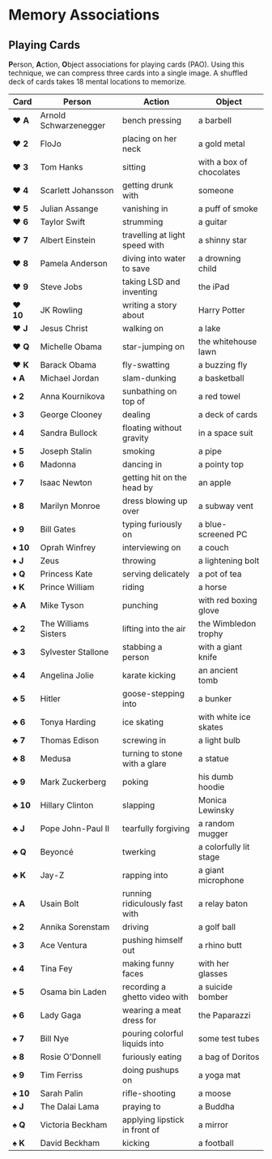# Memory Associations

## Playing Cards

**P**erson, **A**ction, **O**bject associations for playing cards (PAO). Using
this technique, we can compress three cards into a single image. A shuffled
deck of cards takes 18 mental locations to memorize.

| Card              | Person                | Action                         | Object                   |
| ----------------- | --------------------- | ------------------------------ | ------------------------ |
| :hearts: **A**    | Arnold Schwarzenegger | bench pressing                 | a barbell                |
| :hearts: **2**    | FloJo                 | placing on her neck            | a gold metal             |
| :hearts: **3**    | Tom Hanks             | sitting                        | with a box of chocolates |
| :hearts: **4**    | Scarlett Johansson    | getting drunk with             | someone                  |
| :hearts: **5**    | Julian Assange        | vanishing in                   | a puff of smoke          |
| :hearts: **6**    | Taylor Swift          | strumming                      | a guitar                 |
| :hearts: **7**    | Albert Einstein       | travelling at light speed with | a shinny star            |
| :hearts: **8**    | Pamela Anderson       | diving into water to save      | a drowning child         |
| :hearts: **9**    | Steve Jobs            | taking LSD and inventing       | the iPad                 |
| :hearts: **10**   | JK Rowling            | writing a story about          | Harry Potter             |
| :hearts: **J**    | Jesus Christ          | walking on                     | a lake                   |
| :hearts: **Q**    | Michelle Obama        | star-jumping on                | the whitehouse lawn      |
| :hearts: **K**    | Barack Obama          | fly-swatting                   | a buzzing fly            |
| :diamonds: **A**  | Michael Jordan        | slam-dunking                   | a basketball             |
| :diamonds: **2**  | Anna Kournikova       | sunbathing on top of           | a red towel              |
| :diamonds: **3**  | George Clooney        | dealing                        | a deck of cards          |
| :diamonds: **4**  | Sandra Bullock        | floating without gravity       | in a space suit          |
| :diamonds: **5**  | Joseph Stalin         | smoking                        | a pipe                   |
| :diamonds: **6**  | Madonna               | dancing in                     | a pointy top             |
| :diamonds: **7**  | Isaac Newton          | getting hit on the head by     | an apple                 |
| :diamonds: **8**  | Marilyn Monroe        | dress blowing up over          | a subway vent            |
| :diamonds: **9**  | Bill Gates            | typing furiously on            | a blue-screened PC       |
| :diamonds: **10** | Oprah Winfrey         | interviewing on                | a couch                  |
| :diamonds: **J**  | Zeus                  | throwing                       | a lightening bolt        |
| :diamonds: **Q**  | Princess Kate         | serving delicately             | a pot of tea             |
| :diamonds: **K**  | Prince William        | riding                         | a horse                  |
| :clubs: **A**     | Mike Tyson            | punching                       | with red boxing glove    |
| :clubs: **2**     | The Williams Sisters  | lifting into the air           | the Wimbledon trophy     |
| :clubs: **3**     | Sylvester Stallone    | stabbing a person              | with a giant knife       |
| :clubs: **4**     | Angelina Jolie        | karate kicking                 | an ancient tomb          |
| :clubs: **5**     | Hitler                | goose-stepping into            | a bunker                 |
| :clubs: **6**     | Tonya Harding         | ice skating                    | with white ice skates    |
| :clubs: **7**     | Thomas Edison         | screwing in                    | a light bulb             |
| :clubs: **8**     | Medusa                | turning to stone with a glare  | a statue                 |
| :clubs: **9**     | Mark Zuckerberg       | poking                         | his dumb hoodie          |
| :clubs: **10**    | Hillary Clinton       | slapping                       | Monica Lewinsky          |
| :clubs: **J**     | Pope John-Paul II     | tearfully forgiving            | a random mugger          |
| :clubs: **Q**     | Beyoncé               | twerking                       | a colorfully lit stage   |
| :clubs: **K**     | Jay-Z                 | rapping into                   | a giant microphone       |
| :spades: **A**    | Usain Bolt            | running ridiculously fast with | a relay baton            |
| :spades: **2**    | Annika Sorenstam      | driving                        | a golf ball              |
| :spades: **3**    | Ace Ventura           | pushing himself out            | a rhino butt             |
| :spades: **4**    | Tina Fey              | making funny faces             | with her glasses         |
| :spades: **5**    | Osama bin Laden       | recording a ghetto video with  | a suicide bomber         |
| :spades: **6**    | Lady Gaga             | wearing a meat dress for       | the Paparazzi            |
| :spades: **7**    | Bill Nye              | pouring colorful liquids into  | some test tubes          |
| :spades: **8**    | Rosie O'Donnell       | furiously eating               | a bag of Doritos         |
| :spades: **9**    | Tim Ferriss           | doing pushups on               | a yoga mat               |
| :spades: **10**   | Sarah Palin           | rifle-shooting                 | a moose                  |
| :spades: **J**    | The Dalai Lama        | praying to                     | a Buddha                 |
| :spades: **Q**    | Victoria Beckham      | applying lipstick in front of  | a mirror                 |
| :spades: **K**    | David Beckham         | kicking                        | a football               |
